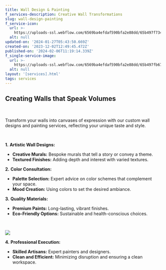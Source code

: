 ```yaml
---
title: Wall Design & Painting
f_services-description: Creative Wall Transformations
slug: wall-design-painting
f_service-icon:
  url: >-
    https://uploads-ssl.webflow.com/6569ba4efdaf590bfa2e88dd/65b497f7340fcf956d06fd35_images%20(37).jpeg.jpg
  alt: null
updated-on: '2024-01-27T05:43:50.669Z'
created-on: '2023-12-02T12:49:45.472Z'
published-on: '2024-02-06T11:19:14.339Z'
f_single-service-image:
  url: >-
    https://uploads-ssl.webflow.com/6569ba4efdaf590bfa2e88dd/65b497fb67fd9e5920c48828_images%20(38).jpeg.jpg
  alt: null
layout: '[services].html'
tags: services
---
```


**Creating Walls that Speak Volumes**
-------------------------------------

‍

Transform your walls into canvases of expression with our custom wall designs and painting services, reflecting your unique taste and style.

‍

**1.** **Artistic Wall Designs:**

*   **Creative Murals:** Bespoke murals that tell a story or convey a theme.
*   **Textured Finishes:** Adding depth and interest with varied textures.

**2.** **Color Consultation:**

*   **Palette Selection:** Expert advice on color schemes that complement your space.
*   **Mood Creation:** Using colors to set the desired ambiance.

**3.** **Quality Materials:**

*   **Premium Paints:** Long-lasting, vibrant finishes.
*   **Eco-Friendly Options:** Sustainable and health-conscious choices.

‍

![](https://uploads-ssl.webflow.com/6569ba4efdaf590bfa2e88dd/65b101b6e3e8909ec35668b2_minimalistic-modernist-cross-design-ai-generated.jpg)

**4.** **Professional Execution:**

*   **Skilled Artisans:** Expert painters and designers.
*   **Clean and Efficient:** Minimizing disruption and ensuring a clean workspace.
